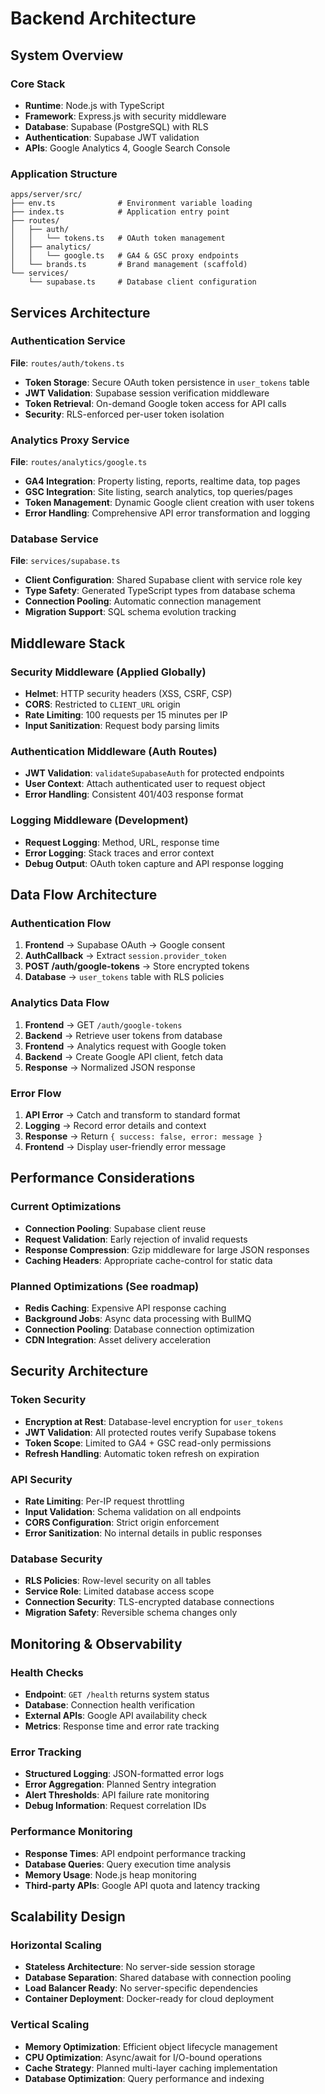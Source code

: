 # Backend Architecture

## System Overview

### Core Stack
- **Runtime**: Node.js with TypeScript
- **Framework**: Express.js with security middleware
- **Database**: Supabase (PostgreSQL) with RLS
- **Authentication**: Supabase JWT validation
- **APIs**: Google Analytics 4, Google Search Console

### Application Structure
```
apps/server/src/
├── env.ts              # Environment variable loading
├── index.ts            # Application entry point
├── routes/
│   ├── auth/
│   │   └── tokens.ts   # OAuth token management
│   ├── analytics/
│   │   └── google.ts   # GA4 & GSC proxy endpoints
│   └── brands.ts       # Brand management (scaffold)
└── services/
    └── supabase.ts     # Database client configuration
```

## Services Architecture

### Authentication Service
**File**: `routes/auth/tokens.ts`
- **Token Storage**: Secure OAuth token persistence in `user_tokens` table
- **JWT Validation**: Supabase session verification middleware
- **Token Retrieval**: On-demand Google token access for API calls
- **Security**: RLS-enforced per-user token isolation

### Analytics Proxy Service
**File**: `routes/analytics/google.ts`
- **GA4 Integration**: Property listing, reports, realtime data, top pages
- **GSC Integration**: Site listing, search analytics, top queries/pages
- **Token Management**: Dynamic Google client creation with user tokens
- **Error Handling**: Comprehensive API error transformation and logging

### Database Service
**File**: `services/supabase.ts`
- **Client Configuration**: Shared Supabase client with service role key
- **Type Safety**: Generated TypeScript types from database schema
- **Connection Pooling**: Automatic connection management
- **Migration Support**: SQL schema evolution tracking

## Middleware Stack

### Security Middleware (Applied Globally)
- **Helmet**: HTTP security headers (XSS, CSRF, CSP)
- **CORS**: Restricted to `CLIENT_URL` origin
- **Rate Limiting**: 100 requests per 15 minutes per IP
- **Input Sanitization**: Request body parsing limits

### Authentication Middleware (Auth Routes)
- **JWT Validation**: `validateSupabaseAuth` for protected endpoints
- **User Context**: Attach authenticated user to request object
- **Error Handling**: Consistent 401/403 response format

### Logging Middleware (Development)
- **Request Logging**: Method, URL, response time
- **Error Logging**: Stack traces and error context
- **Debug Output**: OAuth token capture and API response logging

## Data Flow Architecture

### Authentication Flow
1. **Frontend** → Supabase OAuth → Google consent
2. **AuthCallback** → Extract `session.provider_token`
3. **POST /auth/google-tokens** → Store encrypted tokens
4. **Database** → `user_tokens` table with RLS policies

### Analytics Data Flow
1. **Frontend** → GET `/auth/google-tokens`
2. **Backend** → Retrieve user tokens from database
3. **Frontend** → Analytics request with Google token
4. **Backend** → Create Google API client, fetch data
5. **Response** → Normalized JSON response

### Error Flow
1. **API Error** → Catch and transform to standard format
2. **Logging** → Record error details and context  
3. **Response** → Return `{ success: false, error: message }`
4. **Frontend** → Display user-friendly error message

## Performance Considerations

### Current Optimizations
- **Connection Pooling**: Supabase client reuse
- **Request Validation**: Early rejection of invalid requests
- **Response Compression**: Gzip middleware for large JSON responses
- **Caching Headers**: Appropriate cache-control for static data

### Planned Optimizations (See roadmap)
- **Redis Caching**: Expensive API response caching
- **Background Jobs**: Async data processing with BullMQ
- **Connection Pooling**: Database connection optimization
- **CDN Integration**: Asset delivery acceleration

## Security Architecture

### Token Security
- **Encryption at Rest**: Database-level encryption for `user_tokens`
- **JWT Validation**: All protected routes verify Supabase tokens
- **Token Scope**: Limited to GA4 + GSC read-only permissions
- **Refresh Handling**: Automatic token refresh on expiration

### API Security
- **Rate Limiting**: Per-IP request throttling
- **Input Validation**: Schema validation on all endpoints
- **CORS Configuration**: Strict origin enforcement
- **Error Sanitization**: No internal details in public responses

### Database Security
- **RLS Policies**: Row-level security on all tables
- **Service Role**: Limited database access scope
- **Connection Security**: TLS-encrypted database connections
- **Migration Safety**: Reversible schema changes only

## Monitoring & Observability

### Health Checks
- **Endpoint**: `GET /health` returns system status
- **Database**: Connection health verification
- **External APIs**: Google API availability check
- **Metrics**: Response time and error rate tracking

### Error Tracking
- **Structured Logging**: JSON-formatted error logs
- **Error Aggregation**: Planned Sentry integration
- **Alert Thresholds**: API failure rate monitoring
- **Debug Information**: Request correlation IDs

### Performance Monitoring
- **Response Times**: API endpoint performance tracking
- **Database Queries**: Query execution time analysis
- **Memory Usage**: Node.js heap monitoring
- **Third-party APIs**: Google API quota and latency tracking

## Scalability Design

### Horizontal Scaling
- **Stateless Architecture**: No server-side session storage
- **Database Separation**: Shared database with connection pooling
- **Load Balancer Ready**: No server-specific dependencies
- **Container Deployment**: Docker-ready for cloud deployment

### Vertical Scaling
- **Memory Optimization**: Efficient object lifecycle management
- **CPU Optimization**: Async/await for I/O-bound operations
- **Cache Strategy**: Planned multi-layer caching implementation
- **Database Optimization**: Query performance and indexing